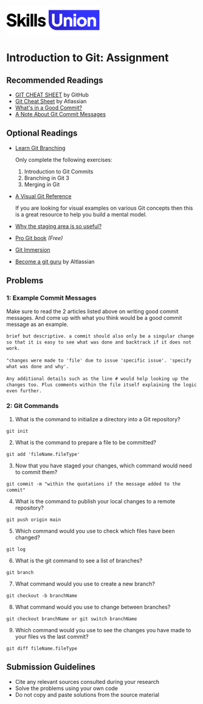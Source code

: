 [<img src="assets/images/su-logo.png" alt="Skills Union Logo" height="80px" />](https://www.skillsunion.com/)

# Introduction to Git: Assignment

## Recommended Readings

- [GIT CHEAT SHEET](https://education.github.com/git-cheat-sheet-education.pdf) by GitHub
- [Git Cheat Sheet](https://www.atlassian.com/dam/jcr:e7e22f25-bba2-4ef1-a197-53f46b6df4a5/SWTM-2088_Atlassian-Git-Cheatsheet.pdf) by Atlassian
- [What's in a Good Commit?](http://dev.solita.fi/2013/07/04/whats-in-a-good-commit.html)
- [A Note About Git Commit Messages](http://tbaggery.com/2008/04/19/a-note-about-git-commit-messages.html)

## Optional Readings

- [Learn Git Branching](https://learngitbranching.js.org/)

  Only complete the following exercises:
  1. Introduction to Git Commits
  2. Branching in Git 3
  3. Merging in Git
- [A Visual Git Reference](http://marklodato.github.io/visual-git-guide/index-en.html)

  If you are looking for visual examples on various Git concepts then this is a great resource to help you build a mental model.
- [Why the staging area is so useful?](https://gitolite.com/uses-of-index.html)
- [Pro Git book](https://git-scm.com/book/en/v2) _(Free)_
- [Git Immersion](https://gitimmersion.com/index.html)
- [Become a git guru](https://www.atlassian.com/git/tutorials) by Altlassian

## Problems

### 1: Example Commit Messages

Make sure to read the 2 articles listed above on writing good commit messages. And come up with what you think would be a good commit message as an example.

```
brief but descriptive. a commit should also only be a singular change so that it is easy to see what was done and backtrack if it does not work.

"changes were made to 'file' due to issue 'specific issue'. 'specify what was done and why'. 

Any additional details such as the line # would help looking up the changes too. Plus comments within the file itself explaining the logic even further. 
```

### 2: Git Commands

1. What is the command to initialize a directory into a Git repository?

```
git init
```

2. What is the command to prepare a file to be committed?

```
git add 'fileName.fileType'
```

3. Now that you have staged your changes, which command would need to commit them?

```
git commit -m "within the quotations if the message added to the commit"
```

4. What is the command to publish your local changes to a remote repository?

```
git push origin main
```

5. Which command would you use to check which files have been changed?

```
git log
```

6. What is the git command to see a list of branches?

```
git branch
```

7. What command would you use to create a new branch?

```
git checkout -b branchName
```

8. What command would you use to change between branches?

```
git checkout branchName or git switch branchName
```

9. Which command would you use to see the changes you have made to your files vs the last commit?

```
git diff fileName.fileType
```

## Submission Guidelines

- Cite any relevant sources consulted during your research
- Solve the problems using your own code
- Do not copy and paste solutions from the source material
